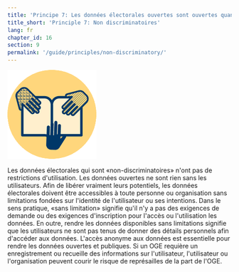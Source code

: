 ```yaml
---
title: 'Principe 7: Les données électorales ouvertes sont ouvertes quand elles ne sont pas discriminatoires et accessibles à tout le monde pour une utilisation sans limitations'
title_short: 'Principle 7: Non discriminatoires'
lang: fr
chapter_id: 16
section: 9
permalink: '/guide/principles/non-discriminatory/'
---
```


![Non discriminatoires](/assets/images/inventory/principles/non-discriminatory.png)

Les données électorales qui sont «non-discriminatoires» n'ont pas de restrictions d'utilisation. Les données ouvertes ne sont rien sans les utilisateurs. Afin de libérer vraiment leurs potentiels, les données électorales doivent être accessibles à toute personne ou organisation sans limitations fondées sur l'identité de l'utilisateur ou ses intentions. Dans le sens pratique, «sans limitation» signifie qu'il n'y a pas des exigences de demande ou des exigences d'inscription pour l'accès ou l'utilisation les données. En outre, rendre les données disponibles sans limitations signifie que les utilisateurs ne sont pas tenus de donner des détails personnels afin d'accéder aux données. L'accès anonyme aux données est essentielle pour rendre les données ouvertes et publiques. Si un OGE requière un enregistrement ou recueille des informations sur l'utilisateur, l'utilisateur ou l'organisation peuvent courir le risque de représailles de la part de l'OGE.

